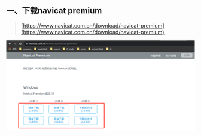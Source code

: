 ## 一、下载navicat premium
> [https://www.navicat.com.cn/download/navicat-premium](https://www.navicat.com.cn/download/navicat-premium)

![downloadNavicatPremium](downloadNavicatPremium.png)

